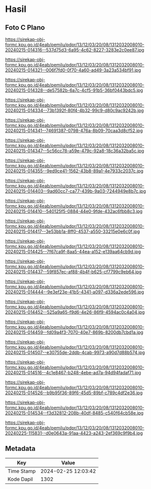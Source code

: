 # Hasil

## Foto C Plano

https://sirekap-obj-formc.kpu.go.id/4eab/pemilu/pdpr/13/12/03/20/08/1312032008010-20240215-014316--537d75d3-6a95-4c62-8227-3283e2c0ee87.jpg

https://sirekap-obj-formc.kpu.go.id/4eab/pemilu/pdpr/13/12/03/20/08/1312032008010-20240215-014321--006f7fd0-0f70-4a60-ad49-3a23a534bf91.jpg

https://sirekap-obj-formc.kpu.go.id/4eab/pemilu/pdpr/13/12/03/20/08/1312032008010-20240215-014328--de57582b-6a7c-4cf5-91b5-36bf0443bdc5.jpg

https://sirekap-obj-formc.kpu.go.id/4eab/pemilu/pdpr/13/12/03/20/08/1312032008010-20240215-014334--73b1392f-80f4-4b32-99c9-d80c9ac9242b.jpg

https://sirekap-obj-formc.kpu.go.id/4eab/pemilu/pdpr/13/12/03/20/08/1312032008010-20240215-014341--74691387-0798-476a-8b09-70caa3d8cf52.jpg

https://sirekap-obj-formc.kpu.go.id/4eab/pemilu/pdpr/13/12/03/20/08/1312032008010-20240215-014347--5c56cc78-a59e-479c-92a8-18c36a32ba5c.jpg

https://sirekap-obj-formc.kpu.go.id/4eab/pemilu/pdpr/13/12/03/20/08/1312032008010-20240215-014355--9ed9ce41-1562-43b8-89a1-4e7933c2037c.jpg

https://sirekap-obj-formc.kpu.go.id/4eab/pemilu/pdpr/13/12/03/20/08/1312032008010-20240215-014403--9ad60cc7-ca77-439b-9a03-7244949e8b7c.jpg

https://sirekap-obj-formc.kpu.go.id/4eab/pemilu/pdpr/13/12/03/20/08/1312032008010-20240215-014410--540125f5-0884-44e0-9fde-432ac6fbb8c3.jpg

https://sirekap-obj-formc.kpu.go.id/4eab/pemilu/pdpr/13/12/03/20/08/1312032008010-20240215-014417--3e53bb1a-8ff0-4537-a550-33215e0e6c0f.jpg

https://sirekap-obj-formc.kpu.go.id/4eab/pemilu/pdpr/13/12/03/20/08/1312032008010-20240215-014425--7f67ca9f-8aa5-44ea-a152-e139aa64cb9d.jpg

https://sirekap-obj-formc.kpu.go.id/4eab/pemilu/pdpr/13/12/03/20/08/1312032008010-20240215-014437--59f857ec-af88-4b4f-b625-cf7799c9eb64.jpg

https://sirekap-obj-formc.kpu.go.id/4eab/pemilu/pdpr/13/12/03/20/08/1312032008010-20240215-014444--9e3ef23e-41b5-4341-a097-d336a2ede596.jpg

https://sirekap-obj-formc.kpu.go.id/4eab/pemilu/pdpr/13/12/03/20/08/1312032008010-20240215-014452--525a9a65-f9d6-4e26-86f9-4594ac0c4a04.jpg

https://sirekap-obj-formc.kpu.go.id/4eab/pemilu/pdpr/13/12/03/20/08/1312032008010-20240215-014459--fd09a4f3-7070-40e7-869b-8200db7cbd1a.jpg

https://sirekap-obj-formc.kpu.go.id/4eab/pemilu/pdpr/13/12/03/20/08/1312032008010-20240215-014507--e30755de-2ddb-4cab-9973-a90d7d88b574.jpg

https://sirekap-obj-formc.kpu.go.id/4eab/pemilu/pdpr/13/12/03/20/08/1312032008010-20240215-014516--4c1e8467-b248-4ebe-ad7a-94d94fadaf71.jpg

https://sirekap-obj-formc.kpu.go.id/4eab/pemilu/pdpr/13/12/03/20/08/1312032008010-20240215-014526--b9b95f36-89f6-45d5-89bf-c789c4df2e36.jpg

https://sirekap-obj-formc.kpu.go.id/4eab/pemilu/pdpr/13/12/03/20/08/1312032008010-20240215-014534--f3d32812-208b-40df-8485-c540f64cb58e.jpg

https://sirekap-obj-formc.kpu.go.id/4eab/pemilu/pdpr/13/12/03/20/08/1312032008010-20240225-115831--d0e0643a-91aa-4423-a243-2ef369c9f9b4.jpg


## Metadata

| Key        | Value               |
| ---------- | ------------------- |
| Time Stamp | 2024-02-25 12:03:42 |
| Kode Dapil | 1302                |



